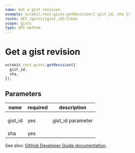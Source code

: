 ```yaml
---
name: Get a gist revision
example: octokit.rest.gists.getRevision({ gist_id, sha })
route: GET /gists/{gist_id}/{sha}
scope: gists
type: API method
---
```


# Get a gist revision

```js
octokit.rest.gists.getRevision({
  gist_id,
  sha,
});
```

## Parameters

<table>
  <thead>
    <tr>
      <th>name</th>
      <th>required</th>
      <th>description</th>
    </tr>
  </thead>
  <tbody>
    <tr><td>gist_id</td><td>yes</td><td>

gist_id parameter

</td></tr>
<tr><td>sha</td><td>yes</td><td>

</td></tr>
  </tbody>
</table>

See also: [GitHub Developer Guide documentation](https://docs.github.com/rest/reference/gists/#get-a-gist-revision).
